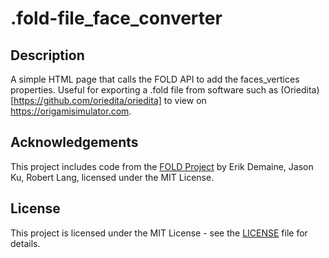 # .fold-file_face_converter
## Description

A simple HTML page that calls the FOLD API to add the faces_vertices properties. Useful for exporting a .fold file from software such as (Oriedita)[https://github.com/oriedita/oriedita] to view on https://origamisimulator.com.
## Acknowledgements

This project includes code from the [FOLD Project](https://edemaine.github.io/fold/) by Erik Demaine, Jason Ku, Robert Lang, licensed under the MIT License.

## License

This project is licensed under the MIT License - see the [LICENSE](LICENSE) file for details.
